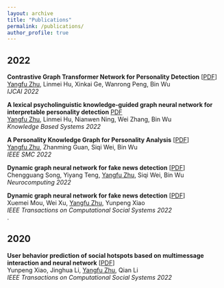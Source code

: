 ```yaml
---
layout: archive
title: "Publications"
permalink: /publications/
author_profile: true
---
```

<!-- 
{% if author.googlescholar %}
  You can also find my articles on <u><a href="{{author.googlescholar}}">my Google Scholar profile</a>.</u>
{% endif %}

{% include base_path %}

{% for post in site.publications reversed %}
  {% include archive-single.html %}
{% endfor %} -->

## 2022 ## 

__Contrastive Graph Transformer Network for Personality Detection__ [<a href='https://www.ijcai.org/proceedings/2022/0633.pdf'>PDF</a>] <br>
<u>Yangfu Zhu</u>, Linmei Hu, Xinkai Ge, Wanrong Peng, Bin Wu<br>
_IJCAI 2022_ <br>

__A lexical psycholinguistic knowledge-guided graph neural network for interpretable personality detection__ [PDF](/files/YangfuZhu_CV.pdf)<br>
<u>Yangfu Zhu</u>, Linmei Hu, Nianwen Ning, Wei Zhang, Bin Wu<br>
_Knowledge Based Systems 2022_ <br>

__A Personality Knowledge Graph for Personality Analysis__ [<a href='https://arxiv.org/pdf/2112.04030.pdf'>PDF</a>] <br>
<u>Yangfu Zhu</u>, Zhanming Guan, Siqi Wei, Bin Wu<br>
_IEEE SMC 2022_ <br>

__Dynamic graph neural network for fake news detection__ [<a href='https://arxiv.org/pdf/2112.04030.pdf'>PDF</a>] <br>
 Chengguang Song, Yiyang Teng, <u>Yangfu Zhu</u>, Siqi Wei, Bin Wu<br>
_Neurocomputing 2022_ <br>

__Dynamic graph neural network for fake news detection__ [<a href='https://arxiv.org/pdf/2112.04030.pdf'>PDF</a>] <br>
 Xuemei Mou, Wei Xu, <u>Yangfu Zhu</u>, Yunpeng Xiao<br>
_IEEE Transactions on Computational Social Systems 2022_ <br>
.

## 2020 ## 
__User behavior prediction of social hotspots based on multimessage interaction and neural network__ [<a href='https://arxiv.org/pdf/2112.04030.pdf'>PDF</a>] <br>
  Yunpeng Xiao, Jinghua Li, <u>Yangfu Zhu</u>, Qian Li<br>
_IEEE Transactions on Computational Social Systems 2022_ <br>
